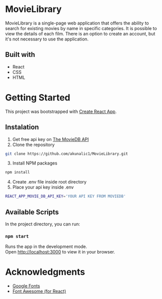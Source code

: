 # MovieLibrary
MovieLibrary is a single-page web application that offers the ability to search for existing movies by name in specific categories. It is possible to view the details of each film. There is an option to create an account, but it's not necessary to use the application. 

## Built with
- React
- CSS
- HTML

# Getting Started

This project was bootstrapped with [Create React App](https://github.com/facebook/create-react-app).

## Instalation

1. Get free api key on [The MovieDB API](https://www.themoviedb.org/documentation/api)
2. Clone the repository

```sh
git clone https://github.com/akunalic1/MovieLibrary.git
```
3. Install NPM packages

```sh
npm install
```
4. Create .env file inside root directory
5. Place your api key inside .env

```sh
REACT_APP_MOVIE_DB_API_KEY='YOUR API KEY FROM MOVIEDB'
```

## Available Scripts

In the project directory, you can run:

### `npm start`

Runs the app in the development mode.\
Open [http://localhost:3000](http://localhost:3000) to view it in your browser.

# Acknowledgments
- [Google Fonts](https://fonts.google.com/)
- [Font Awesome (for React)](https://fontawesome.com/v5/docs/web/use-with/react)
